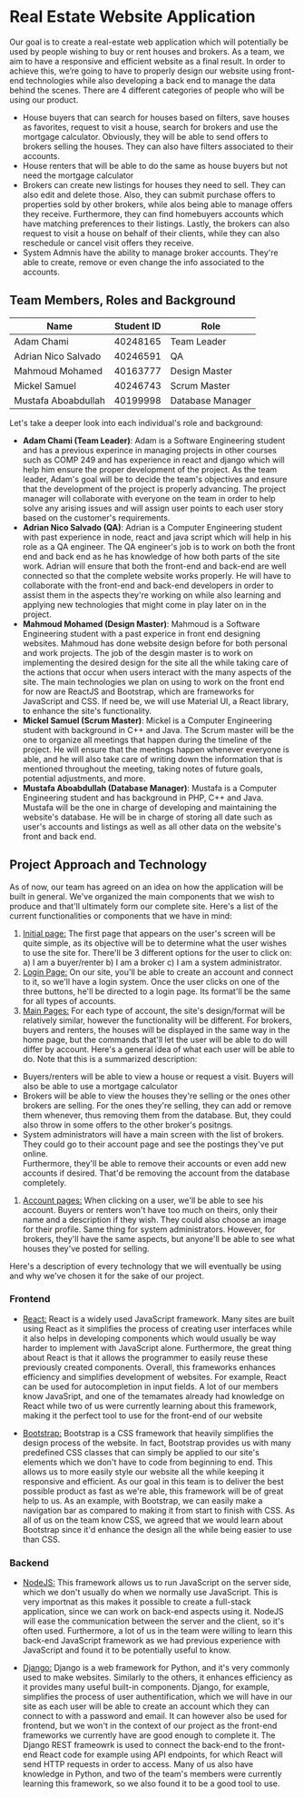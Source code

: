 # Real Estate Website Application

Our goal is to create a real-estate web application which will potentially be used by people wishing to buy or rent houses and brokers. As a team, we aim to have a responsive and efficient website as a final result. In order to achieve this, we’re going to have to properly design our website using front-end technologies while also developing a back end to manage the data behind the scenes.
There are 4 different categories of people who will be using our product.

* House buyers that can search for houses based on filters, save houses as favorites, request to visit a house, search for brokers and use the mortgage calculator. Obviously, they will be able to send offers to brokers selling the houses. They can also have filters associated to their accounts.
* House renters that will be able to do the same as house buyers but not need the mortgage calculator
* Brokers can create new listings for houses they need to sell. They can also edit and delete those. Also, they can submit purchase offers to properties sold by other brokers, while alos being able to manage offers they receive. Furthermore, they can find homebuyers accounts which have matching preferences to their listings. Lastly, the brokers can also request to visit a house on behalf of their clients, while they can also reschedule or cancel visit offers they receive.
* System Admnis have the ability to manage broker accounts. They're able to create, remove or even change the info associated to the accounts.

## **Team Members, Roles and Background**

| Name               | Student ID | Role           |
|--------------------|------------|----------------|
| Adam Chami         | 40248165   | Team Leader    |
| Adrian Nico Salvado| 40246591   | QA             |
| Mahmoud Mohamed    | 40163777   | Design Master  |
| Mickel Samuel      | 40246743   | Scrum Master   |
| Mustafa Aboabdullah| 40199998   | Database Manager |

Let's take a deeper look into each individual's role and background:

* **Adam Chami (Team Leader)**: Adam is a Software Engineering student and has a previous experince in managing projects in other courses such as COMP 249 and has experience in react and django which will help him ensure the proper development of the project. As the team leader, Adam's goal will be to decide the team's objectives and ensure that the development of the project is properly advancing. The project manager will collaborate with everyone on the team in order to help solve any arising issues and will assign user points to each user story based on the customer's requirements.
* **Adrian Nico Salvado (QA)**: Adrian is a Computer Engineering student with past experience in node, react and java script which will help in his role as a QA engineer. The QA engineer's job is to work on both the front end and back end as he has knowledge of how both parts of the site work. Adrian will ensure that both the front-end and back-end are well connected so that the complete website works properly. He will have to collaborate with the front-end and back-end developers in order to assist them in the aspects they're working on while also learning and applying new technologies that might come in play later on in the project.
* **Mahmoud Mohamed (Design Master)**: Mahmoud is a Software Engineering student with a past experice in front end designing websites. Mahmoud has done website design before for both personal and work projects. The job of the desgin master is to work on implementing the desired design for the site all the while taking care of the actions that occur when users interact with the many aspects of the site. The main technologies we plan on using to work on the front end for now are ReactJS and Bootstrap, which are frameworks for JavaScript and CSS. If need be, we will use Material UI, a React library, to enhance the site's functionality.
* **Mickel Samuel (Scrum Master)**: Mickel is a Computer Engineering student with background in C++ and Java. The Scrum master will be the one to organize all meetings that happen during the timeline of the project. He will ensure that the meetings happen whenever everyone is able, and he will also take care of writing down the information that is mentioned throughout the meeting, taking notes of future goals, potential adjustments, and more.
* **Mustafa Aboabdullah (Database Manager)**: Mustafa is a Computer Engineering student and has background in PHP, C++ and Java. Mustafa will be the one in charge of developing and maintaining the website's database. He will be in charge of storing all date such as user's accounts and listings as well as all other data on the website's front and back end.

## **Project Approach and Technology**

As of now, our team has agreed on an idea on how the application will be built in general. We've organized the main components that we wish to produce and that'll
ultimately form our complete site. Here's a list of the current functionalities or components that we have in mind:

1. <ins>Initial page:</ins> The first page that appears on the user's screen will be quite simple, as its objective will be to determine what the user wishes to use the site for. There'll be 3 different options for the user to click on: a) I am a buyer/renter   b) I am a broker    c) I am a system administrator.
2. <ins>Login Page:</ins> On our site, you'll be able to create an account and connect to it, so we'll have a login system. Once the user clicks on one of the three buttons, he'll be directed to a login page. Its format'll be the same for all types of accounts.
3. <ins>Main Pages:</ins> For each type of account, the site's design/format will be relatively similar, however the functionality will be different. For brokers, buyers and renters, the houses will be displayed in the same way in the home page, but the commands that'll let the user will be able to do will differ by account. Here's a general idea of what each user will be able to do. Note that this is a summarized description:
- Buyers/renters will be able to view a house or request a visit. Buyers will also be able to use a mortgage calculator
- Brokers will be able to view the houses they're selling or the ones other brokers are selling. For the ones they're selling, they can add or remove them            whenever, thus removing them from the database. But, they could also throw in some offers to the other broker's positngs.
- System administrators will have a main screen with the list of brokers. They could go to their account page and see the postings they've put online.  
  Furthermore, they'll be able to remove their accounts or even add new accounts if desired. That'd be removing the account from the database completely.
1. <ins>Account pages:</ins> When clicking on a user, we'll be able to see his account. Buyers or renters won't have too much on theirs, only their name and a description if they wish. They could also choose an image for their profile. Same thing for system administrators. However, for brokers, they'll have the same aspects, but anyone'll be able to see what houses they've posted for selling.

Here's a description of every technology that we will eventually be using and why we've chosen it for the sake of our project.

### Frontend

* <ins>React:</ins> React is a widely used JavaScript framework. Many sites are built using React as it simplifies the process of creating user interfaces while it also helps in developing components which would usually be way harder to implement with JavaScript alone. Furthermore, the great thing about React is that it allows the programmer to easily reuse these previously created components. Overall, this frameworks enhances efficiency and simplifies development of websites. For example, React can be used for autocompletion in input fields.
A lot of our members know JavaSript, and one of the temamates already had knowledge on React while two of us were currently learning about this framework, making
it the perfect tool to use for the front-end of our website

* <ins>Bootstrap:</ins> Bootstrap is a CSS framework that heavily simplifies the design process of the website. In fact, Bootstrap provides us with many predefined CSS classes that can simply be applied to our site's elements which we don't have to code from beginning to end. This allows us to more easily style our website all the while keeping it responsive and efficient. As our goal in this team is to deliver the best possible product as fast as we're able, this framework will be of great help to us. As an example, with Bootstrap, we can easily make a navigation bar as compared to making it from start to finish with CSS.
As all of us on the team know CSS, we agreed that we would learn about Bootstrap since it'd enhance the design all the while being easier to use than CSS.

### Backend

* <ins>NodeJS:</ins> This framework allows us to run JavaScript on the server side, which we don't usually do when we normally use JavaScript. This is very importnat as this makes it possible to create a full-stack application, since we can work on back-end aspects using it. NodeJS will ease the communication between the server and the client, so it's often used.
Furthermore, a lot of us in the team were willing to learn this back-end JavaScript framework as we had previous experience with JavaScript and found it
to be potentially useful to know.

* <ins>Django:</ins> Django is a web framework for Python, and it's very commonly used to make websites. Similarly to the others, it enhances efficiency as it provides many useful built-in components. Django, for example, simplifies the process of user authentification, which we will have in our site as each user will be able to create an account which they can connect to with a password and email. It can however also be used for frontend, but we won't in the context of our project as the front-end frameworks we currently have are good enough to complete it. The Django REST frameowrk is used to connect the back-end to the front-end React code for example using API endpoints, for which React will send HTTP requests in order to access.
Many of us also have knowledge in Python, and two of the team's members were currently learning this framework, so we also found it to be a good tool to use.

<!--
## List of questions:
* How do we divide our files for the gitHub
* The meeting minutes, how many times should we ideally meet a week
* Is the info we put enough
-->
